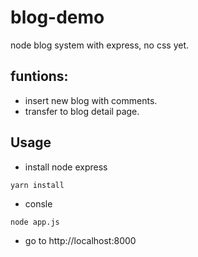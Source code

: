 # blog-demo
node blog system with express, no css yet.

## funtions:
- insert new blog with comments.
- transfer to blog detail page.

## Usage
- install node express
```
yarn install
```
- consle
```
node app.js
```
- go to http://localhost:8000
